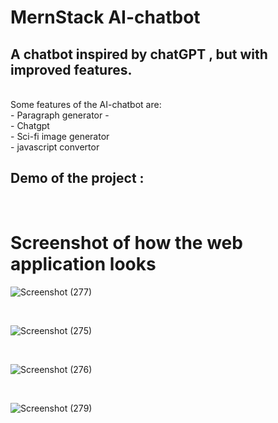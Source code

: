 # MernStack AI-chatbot

## A chatbot inspired by chatGPT , but with improved features.
<br>
Some features of the AI-chatbot are:
<br>
- Paragraph generator
- <br>
- Chatgpt<br>
- Sci-fi image generator <br>
- javascript convertor <br>

## Demo of the project :




<br>

# Screenshot of how the web application looks

![Screenshot (277)](https://user-images.githubusercontent.com/109866847/231044309-6ac59238-ad4f-494d-ac3d-a4aef8d1bbbd.png)

<br>

![Screenshot (275)](https://user-images.githubusercontent.com/109866847/231044267-3d73764a-3c94-43e2-b8c9-73896ea01140.png)

<br>

![Screenshot (276)](https://user-images.githubusercontent.com/109866847/231044371-7bd41b73-724c-4918-a623-97e24578ddd8.png)

<br>

![Screenshot (279)](https://user-images.githubusercontent.com/109866847/231044382-5b6dce9f-3501-4d60-b8a9-f4163275bbb6.png)
